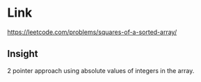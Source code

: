 # Link

https://leetcode.com/problems/squares-of-a-sorted-array/

## Insight

2 pointer approach using absolute values of integers in the array.